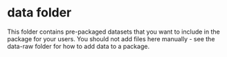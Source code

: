 # data folder

This folder contains pre-packaged datasets that you want to include in the package for your users.  You should not add files here manually - see the data-raw folder for how to add data to a package.

